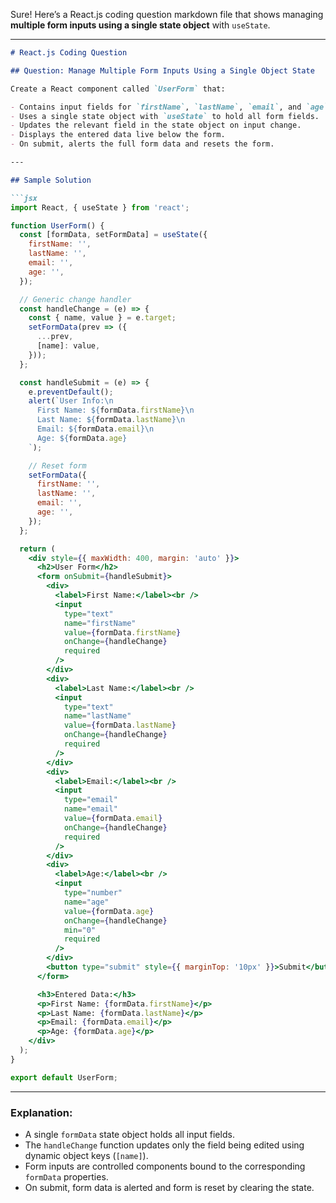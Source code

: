 Sure! Here’s a React.js coding question markdown file that shows managing **multiple form inputs using a single state object** with `useState`.

---

````markdown
# React.js Coding Question

## Question: Manage Multiple Form Inputs Using a Single Object State

Create a React component called `UserForm` that:

- Contains input fields for `firstName`, `lastName`, `email`, and `age`.
- Uses a single state object with `useState` to hold all form fields.
- Updates the relevant field in the state object on input change.
- Displays the entered data live below the form.
- On submit, alerts the full form data and resets the form.

---

## Sample Solution

```jsx
import React, { useState } from 'react';

function UserForm() {
  const [formData, setFormData] = useState({
    firstName: '',
    lastName: '',
    email: '',
    age: '',
  });

  // Generic change handler
  const handleChange = (e) => {
    const { name, value } = e.target;
    setFormData(prev => ({
      ...prev,
      [name]: value,
    }));
  };

  const handleSubmit = (e) => {
    e.preventDefault();
    alert(`User Info:\n
      First Name: ${formData.firstName}\n
      Last Name: ${formData.lastName}\n
      Email: ${formData.email}\n
      Age: ${formData.age}
    `);

    // Reset form
    setFormData({
      firstName: '',
      lastName: '',
      email: '',
      age: '',
    });
  };

  return (
    <div style={{ maxWidth: 400, margin: 'auto' }}>
      <h2>User Form</h2>
      <form onSubmit={handleSubmit}>
        <div>
          <label>First Name:</label><br />
          <input
            type="text"
            name="firstName"
            value={formData.firstName}
            onChange={handleChange}
            required
          />
        </div>
        <div>
          <label>Last Name:</label><br />
          <input
            type="text"
            name="lastName"
            value={formData.lastName}
            onChange={handleChange}
            required
          />
        </div>
        <div>
          <label>Email:</label><br />
          <input
            type="email"
            name="email"
            value={formData.email}
            onChange={handleChange}
            required
          />
        </div>
        <div>
          <label>Age:</label><br />
          <input
            type="number"
            name="age"
            value={formData.age}
            onChange={handleChange}
            min="0"
            required
          />
        </div>
        <button type="submit" style={{ marginTop: '10px' }}>Submit</button>
      </form>

      <h3>Entered Data:</h3>
      <p>First Name: {formData.firstName}</p>
      <p>Last Name: {formData.lastName}</p>
      <p>Email: {formData.email}</p>
      <p>Age: {formData.age}</p>
    </div>
  );
}

export default UserForm;
````

---

### Explanation:

* A single `formData` state object holds all input fields.
* The `handleChange` function updates only the field being edited using dynamic object keys (`[name]`).
* Form inputs are controlled components bound to the corresponding `formData` properties.
* On submit, form data is alerted and form is reset by clearing the state.
